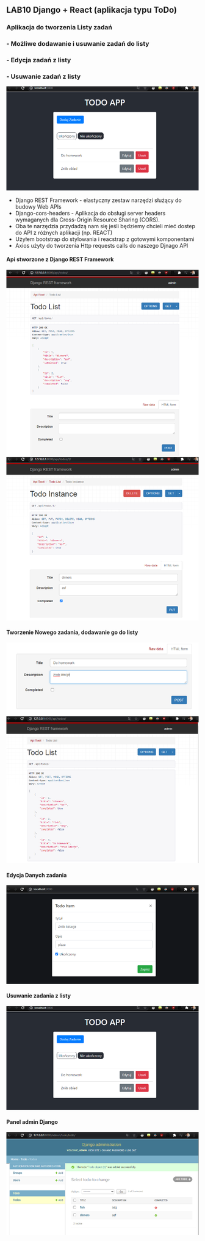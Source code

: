  ## LAB10 Django + React (aplikacja typu ToDo)
 ### Aplikacja do tworzenia Listy zadań
 ### - Możliwe dodawanie i usuwanie zadań do listy
 ### - Edycja zadań z listy
 ### - Usuwanie zadań z listy
   ![strona głóna](/Lab10/skr/8.PNG)
 - Django REST Framework - elastyczny zestaw narzędzi służący do budowy Web APIs
 - Django-cors-headers - Aplikacja do obsługi server headers wymaganych dla Cross-Origin Resource Sharing (CORS).
 - Oba te narzędzia przydadzą nam się jeśli będziemy chcieli mieć dostep do API z różnych aplikacji (np. REACT)
 - Użyłem bootstrap do stylowania i reacstrap z gotowymi komponentami 
 - Axios użyty do tworzenia Http requests calls do naszego Djnago API
 
 #### Api stworzone z Django REST Framework 
   ![strona głóna](/Lab10/skr/2.PNG)
   ![strona głóna](/Lab10/skr/3.PNG)
 #### Tworzenie Nowego zadania, dodawanie go do listy
   ![strona głóna](/Lab10/skr/4.PNG)
   ![strona głóna](/Lab10/skr/5.PNG)
 #### Edycja Danych zadania
   ![strona głóna](/Lab10/skr/7.PNG)
 #### Usuwanie zadania z listy
   ![strona głóna](/Lab10/skr/8.PNG)
 #### Panel admin Django
   ![strona głóna](/Lab10/skr/1.PNG)

